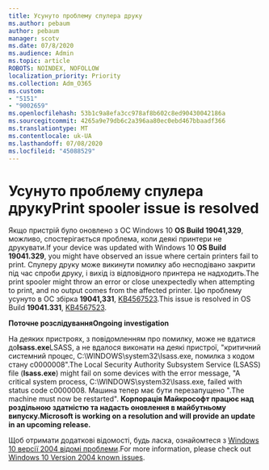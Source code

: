 ```yaml
---
title: Усунуто проблему спулера друку
ms.author: pebaum
author: pebaum
manager: scotv
ms.date: 07/8/2020
ms.audience: Admin
ms.topic: article
ROBOTS: NOINDEX, NOFOLLOW
localization_priority: Priority
ms.collection: Adm_O365
ms.custom:
- "5151"
- "9002659"
ms.openlocfilehash: 53b1c9a8efa3cc978af8b602c8ed90430042186a
ms.sourcegitcommit: 4265a9e79db6c2a396aa80ec0ebd467bbaadf366
ms.translationtype: MT
ms.contentlocale: uk-UA
ms.lasthandoff: 07/08/2020
ms.locfileid: "45088529"
---
```

# <a name="print-spooler-issue-is-resolved"></a><span data-ttu-id="d38d5-102">Усунуто проблему спулера друку</span><span class="sxs-lookup"><span data-stu-id="d38d5-102">Print spooler issue is resolved</span></span>

<span data-ttu-id="d38d5-103">Якщо пристрій було оновлено з ОС Windows 10 **OS Build 19041,329**, можливо, спостерігається проблема, коли деякі принтери не друкувати.</span><span class="sxs-lookup"><span data-stu-id="d38d5-103">If your device was updated with Windows 10  **OS Build 19041.329**, you might have observed an issue where certain printers fail to print.</span></span> <span data-ttu-id="d38d5-104">Спулеру друку може викинути помилку або несподівано закрити під час спроби друку, і вихід із відповідного принтера не надходить.</span><span class="sxs-lookup"><span data-stu-id="d38d5-104">The print spooler might throw an error or close unexpectedly when attempting to print, and no output comes from the affected printer.</span></span> <span data-ttu-id="d38d5-105">Цю проблему усунуто в ОС збірка **19041,331**, [KB4567523](https://support.microsoft.com/help/4567523/windows-10-update-kb4567523).</span><span class="sxs-lookup"><span data-stu-id="d38d5-105">This issue is resolved in OS Build  **19041.331**, [KB4567523](https://support.microsoft.com/help/4567523/windows-10-update-kb4567523).</span></span>  

<span data-ttu-id="d38d5-106">**Поточне розслідування**</span><span class="sxs-lookup"><span data-stu-id="d38d5-106">**Ongoing investigation**</span></span>

<span data-ttu-id="d38d5-107">На деяких пристроях, з повідомленням про помилку, може не вдатися до**Isass.exe**LSASS, а не вдалося виконати на деякі пристрої, "критичний системний процес, C:\WINDOWS\system32\Isass.exe, помилка з кодом стану c0000008".</span><span class="sxs-lookup"><span data-stu-id="d38d5-107">The Local Security Authority Subsystem Service (LSASS) file (**Isass.exe**) might fail on some devices with the error message, "A critical system process, C:\WINDOWS\system32\Isass.exe, failed with status code c0000008.</span></span> <span data-ttu-id="d38d5-108">Машина тепер має бути перезапущено ".</span><span class="sxs-lookup"><span data-stu-id="d38d5-108">The machine must now be restarted".</span></span>  <span data-ttu-id="d38d5-109">**Корпорація Майкрософт працює над роздільною здатністю та надасть оновлення в майбутньому випуску.**</span><span class="sxs-lookup"><span data-stu-id="d38d5-109">**Microsoft is working on a resolution and will provide an update in an upcoming release.**</span></span>

<span data-ttu-id="d38d5-110">Щоб отримати додаткові відомості, будь ласка, ознайомтеся з [Windows 10 версії 2004 відомі проблеми](https://docs.microsoft.com/windows/release-information/status-windows-10-2004#442msgdesc).</span><span class="sxs-lookup"><span data-stu-id="d38d5-110">For more information, please check out  [Windows 10 Version 2004 known issues](https://docs.microsoft.com/windows/release-information/status-windows-10-2004#442msgdesc).</span></span>